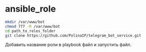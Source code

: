 # ansible_role


```bash
mkdir /var/www/bot
chmod 777 -R /var/www/bot
cd path_to_roles_folder
git clone https://github.com/PolinaIP/telegram_bot_service.git
```
Добавить название роли в playbook файл и запустить файл.
